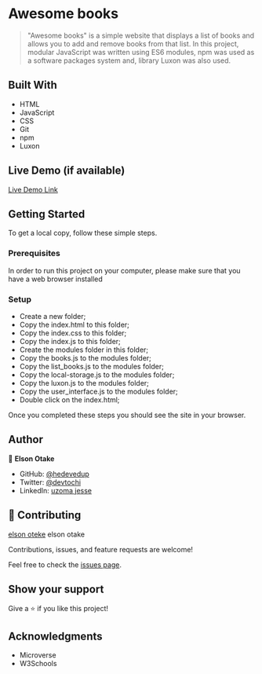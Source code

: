 # Awesome books

>"Awesome books" is a simple website that displays a list of books and allows you to add and remove books from that list.
In this project, modular JavaScript was written using ES6 modules, npm was used as a software packages system and, library Luxon was also used.


## Built With

- HTML
- JavaScript
- CSS
- Git
- npm
- Luxon


## Live Demo (if available)

[Live Demo Link](https://elsonotake.github.io/AwesomeBooks/)


## Getting Started

To get a local copy, follow these simple steps.

### Prerequisites

In order to run this project on your computer, please make sure that you have a web browser installed

### Setup

 - Create a new folder;
 - Copy the index.html to this folder;
 - Copy the index.css to this folder;
 - Copy the index.js to this folder;
 - Create the modules folder in this folder;
 - Copy the books.js to the modules folder;
 - Copy the list_books.js to the modules folder;
 - Copy the local-storage.js to the modules folder;
 - Copy the luxon.js to the modules folder;
 - Copy the user_interface.js to the modules folder;
 - Double click on the index.html;

Once you completed these steps you should see the site in your browser.


## Author

👤 **Elson Otake**

- GitHub: [@hedevedup](https://github.com/elsonotake)
- Twitter: [@devtochi](https://twitter.com/elsonotake)
- LinkedIn: [uzoma jesse](https://linkedin.com/in/elson-otake-0b5b9138)


## 🤝 Contributing

[elson oteke](https://github.com/elsonotake) elson otake

Contributions, issues, and feature requests are welcome!

Feel free to check the [issues page](../../issues/).


## Show your support

Give a ⭐️ if you like this project!


## Acknowledgments

- Microverse
- W3Schools
